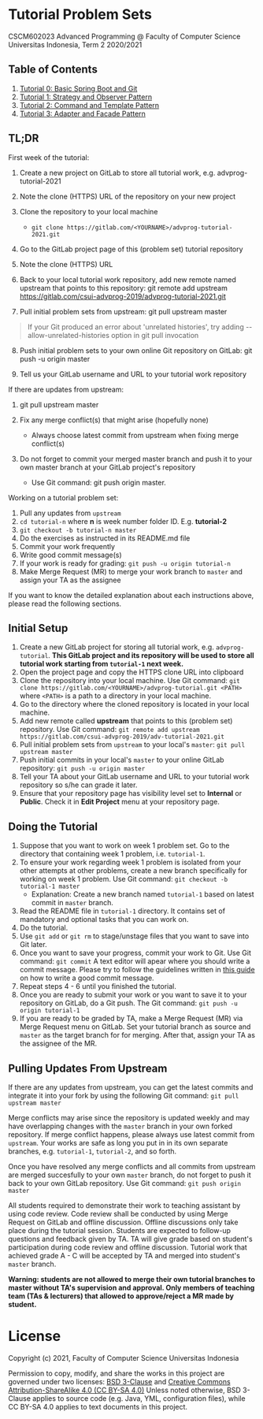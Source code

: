 # Tutorial Problem Sets

CSCM602023 Advanced Programming @ Faculty of Computer Science Universitas
Indonesia, Term 2 2020/2021

## Table of Contents

1. [Tutorial 0: Basic Spring Boot and Git](tutorial0/readme.md)
2. [Tutorial 1: Strategy and Observer Pattern](tutorial-1/README.md)
3. [Tutorial 2: Command and Template Pattern](tutorial-2/README.md)
4. [Tutorial 3: Adapter and Facade Pattern](tutorial-3/readme.md)

## **TL;DR**

First week of the tutorial:

1. Create a new project on GitLab to store all tutorial work, e.g.
advprog-tutorial-2021

2. Note the clone (HTTPS) URL of the repository on your new project
3. Clone the repository to your local machine
    - `git clone https://gitlab.com/<YOURNAME>/advprog-tutorial-2021.git`
 4. Go to the GitLab project page of this (problem set) tutorial repository
5. Note the clone (HTTPS) URL
6. Back to your local tutorial work repository, add new remote named upstream
that points to this repository:
git remote add upstream https://gitlab.com/csui-advprog-2019/advprog-tutorial-2021.git
7. Pull initial problem sets from upstream: git pull upstream master

> If your Git produced an error about 'unrelated histories', try adding
--allow-unrelated-histories option in git pull invocation

8. Push initial problem sets to your own online Git repository on GitLab:
git push -u origin master

9. Tell us your GitLab username and URL to your tutorial work repository

If there are updates from upstream:

1. git pull upstream master
2. Fix any merge conflict(s) that might arise (hopefully none)

      - Always choose latest commit from upstream when fixing merge
        conflict(s)
3. Do not forget to commit your merged master branch and push it
to your own master branch at your GitLab project's repository
    - Use Git command: git push origin master.
 
 
 Working on a tutorial problem set:
 
1. Pull any updates from `upstream`
2. `cd tutorial-n` where **n** is week number folder ID. E.g. **tutorial-2**
3. `git checkout -b tutorial-n master`
4. Do the exercises as instructed in its README.md file
5. Commit your work frequently
6. Write good commit message(s)
7. If your work is ready for grading: `git push -u origin tutorial-n`
8. Make Merge Request (MR) to merge your work branch to `master` and
assign your TA as the assignee

If you want to know the detailed explanation about each instructions above,
please read the following sections.

## Initial Setup

1. Create a new GitLab project for storing all tutorial work, e.g.
`advprog-tutorial`. **This GitLab project and its repository will be
used to store all tutorial work starting from `tutorial-1` next week.**
2. Open the project page and copy the HTTPS clone URL into clipboard
3. Clone the repository into your local machine. Use Git command:
`git clone https://gitlab.com/<YOURNAME>/advprog-tutorial.git <PATH>`
where `<PATH>` is a path to a directory in your local machine.
4. Go to the directory where the cloned repository is located in your
local machine.
5. Add new remote called **upstream** that points to this (problem set)
repository. Use Git command: `git remote add upstream https://gitlab.com/csui-advprog-2019/adv-tutorial-2021.git`
6. Pull initial problem sets from `upstream` to your local's `master`:
`git pull upstream master`
7. Push initial commits in your local's `master` to your online GitLab
repository: `git push -u origin master`
8. Tell your TA about your GitLab username and URL to your tutorial
work repository so s/he can grade it later.
9. Ensure that your repository page has visibility level set to
**Internal** or **Public**. Check it in **Edit Project** menu at
your repository page.

## Doing the Tutorial

1. Suppose that you want to work on week 1 problem set. Go to the
directory that containing week 1 problem, i.e. `tutorial-1`.
2. To ensure your work regarding week 1 problem is isolated from
your other attempts at other problems, create a new branch
specifically for working on week 1 problem. Use Git command:
`git checkout -b tutorial-1 master`
    - Explanation: Create a new branch named `tutorial-1` based on 
    latest commit in `master` branch.
3. Read the README file in `tutorial-1` directory. It contains set of
mandatory and optional tasks that you can work on.
4. Do the tutorial.
5. Use `git add` or `git rm` to stage/unstage files that you want to
save into Git later.
6. Once you want to save your progress, commit your work to Git. Use
Git command: `git commit` A text editor will apear where you should
write a commit message. Please try to follow the guidelines written
in [this guide](http://chris.beams.io/posts/git-commit/) on how to
write a good commit message.
7. Repeat steps 4 - 6 until you finished the tutorial.
8. Once you are ready to submit your work or you want to save it to
your repository on GitLab, do a Git push. The Git command: 
`git push -u origin tutorial-1`
9. If you are ready to be graded by TA, make a Merge Request (MR) via
Merge Request menu on GitLab. Set your tutorial branch as source and
`master` as the target branch for for merging. After that, assign your TA
as the assignee of the MR.

## Pulling Updates From Upstream

If there are any updates from upstream, you can get the latest commits
and integrate it into your fork by using the following Git command:
`git pull upstream master`

Merge conflicts may arise since the repository is updated weekly and
may have overlapping changes with the `master` branch in your own
forked repository. If merge conflict happens, please always use latest
commit from `upstream`. Your works are safe as long you put in in its
own separate branches, e.g. `tutorial-1`, `tutorial-2`, and so forth.

Once you have resolved any merge conflicts and all commits from
upstream are merged succesfully to your own `master` branch, do not
forget to push it back to your own GitLab repository. Use Git command:
`git push origin master`

    
All students required to demonstrate their work to teaching assistant by
using code review. Code review shall be conducted by using Merge
Request on GitLab and offline discussion. Offline discussions only take place during the tutorial session.
Students are expected to follow-up questions and feedback given by TA.
TA will give grade based on student's participation during code review and
offline discussion. Tutorial work that achieved grade A - C will be accepted
by TA and merged into student's `master` branch.

**Warning: students are not allowed to merge their own tutorial branches
to master without TA's supervision and approval. Only members of teaching
team (TAs & lecturers) that allowed to approve/reject a MR made by student.**

# License

Copyright (c) 2021, Faculty of Computer Science Universitas Indonesia

Permission to copy, modify, and share the works in this project are governed
under two licenses: [BSD 3-Clause][1] and [Creative Commons Attribution-ShareAlike 4.0 (CC BY-SA 4.0)][2]
Unless noted otherwise, BSD 3-Clause applies to source code (e.g. Java, YML,
configuration files), while CC BY-SA 4.0 applies to text documents in this project.

[1]: LICENSE
[2]: https://creativecommons.org/licenses/by-sa/4.0/
